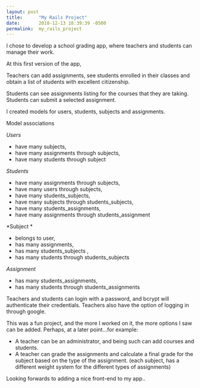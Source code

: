 ```yaml
---
layout: post
title:      "My Rails Project"
date:       2018-12-13 18:39:39 -0500
permalink:  my_rails_project
---
```



I chose to develop a school grading app, where teachers and students can manage their work.

At this first version of the app, 

Teachers can add assignments, see students enrolled in their classes and obtain a list of students with excellent citizenship.

Students can see assignments listing for the courses that they are taking. Students can submit a selected assignment.


I created models for users, students, subjects and assignments.

Model associations

*Users*  
* have many subjects, 
* have many assignments through subjects, 
* have many students through subject  	

*Students*	 
* have many  assignments  through subjects, 
* have many  users  through  subjects, 
* have many  students_subjects, 
* have many  subjects through   students_subjects, 
* have many  students_assignments, 
* have many  assignments through   students_assignment  

*Subject *  
* belongs to user, 
* has many assignments,
* has many students_subjects , 
* has many students through students_subjects 

*Assignment*  
* has many students_assignments,   
* has many students through students_assignments   

Teachers and students can login with a password, and bcrypt will authenticate their credentials. Teachers also have the option of logging in   through google.

This was a fun project, and the more I worked on it, the more options I saw can be added.
Perhaps, at a later point...for example:
* A teacher can be an administrator, and being such can add courses and students.
* A teacher can grade the assignments and calculate a final grade for the subject based on the type of the assignment. (each subject, has a different weight system for the different types of assignments)

Looking forwards to adding a nice front-end to my app..




